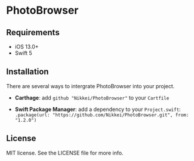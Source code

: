 # PhotoBrowser

## Requirements

- iOS 13.0+
- Swift 5

## Installation

There are several ways to intergrate PhotoBrowser into your project.

- **Carthage**: add `github "Nikkei/PhotoBrowser"` to your `Cartfile`

- **Swift Package Manager**: add a dependency to your `Project.swift`: `.package(url: "https://github.com/Nikkei/PhotoBrowser.git", from: "1.2.0")`

## License

MIT license. See the LICENSE file for more info.
